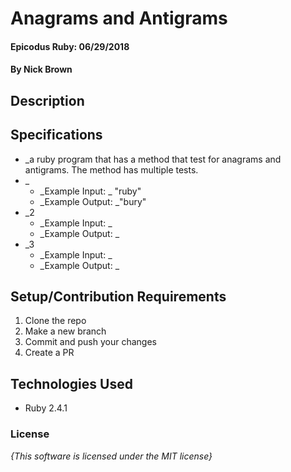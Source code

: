 # Anagrams and Antigrams

#### Epicodus Ruby: 06/29/2018

#### By Nick Brown
## Description


## Specifications
* _a ruby program that has a method that test for anagrams and antigrams. The method has multiple tests. 
* _
  - _Example Input: _ "ruby"
  - _Example Output: _"bury"
* _2
  - _Example Input: _
  - _Example Output: _
* _3
  - _Example Input: _
  - _Example Output: _

## Setup/Contribution Requirements

1. Clone the repo
1. Make a new branch
1. Commit and push your changes
1. Create a PR

## Technologies Used

* Ruby 2.4.1

### License

*{This software is licensed under the MIT license}*
